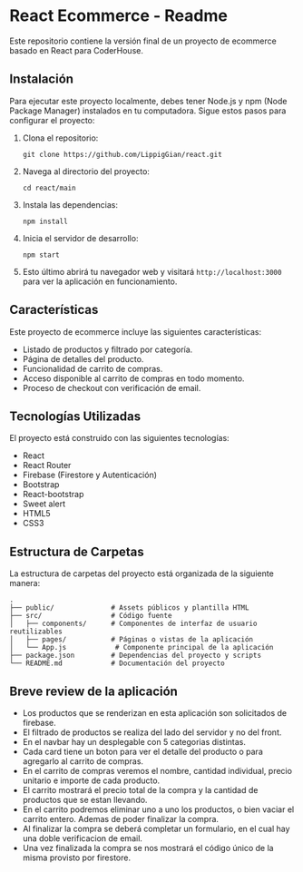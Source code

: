 # React Ecommerce - Readme

Este repositorio contiene la versión final de un proyecto de ecommerce basado en React para CoderHouse.

## Instalación

Para ejecutar este proyecto localmente, debes tener Node.js y npm (Node Package Manager) instalados en tu computadora. Sigue estos pasos para configurar el proyecto:

1. Clona el repositorio:
   ```
   git clone https://github.com/LippigGian/react.git
   ```

2. Navega al directorio del proyecto:
   ```
   cd react/main
   ```

3. Instala las dependencias:
   ```
   npm install
   ```

4. Inicia el servidor de desarrollo:
   ```
   npm start
   ```

5. Esto último abrirá tu navegador web y visitará `http://localhost:3000` para ver la aplicación en funcionamiento.

## Características

Este proyecto de ecommerce incluye las siguientes características:

- Listado de productos y filtrado por categoría.
- Página de detalles del producto.
- Funcionalidad de carrito de compras.
- Acceso disponible al carrito de compras en todo momento.
- Proceso de checkout con verificación de email.

## Tecnologías Utilizadas

El proyecto está construido con las siguientes tecnologías:

- React
- React Router
- Firebase (Firestore y Autenticación)
- Bootstrap
- React-bootstrap
- Sweet alert
- HTML5
- CSS3

## Estructura de Carpetas

La estructura de carpetas del proyecto está organizada de la siguiente manera:

```
.
├── public/              # Assets públicos y plantilla HTML
├── src/                 # Código fuente
│   ├── components/      # Componentes de interfaz de usuario reutilizables
│   ├── pages/           # Páginas o vistas de la aplicación
│   └── App.js            # Componente principal de la aplicación
├── package.json         # Dependencias del proyecto y scripts
└── README.md            # Documentación del proyecto
```

## Breve review de la aplicación

- Los productos que se renderizan en esta aplicación son solicitados de firebase. 
- El filtrado de productos se realiza del lado del servidor y no del front.
- En el navbar hay un desplegable con 5 categorias distintas.
- Cada card tiene un boton para ver el detalle del producto o para agregarlo al carrito de compras.
- En el carrito de compras veremos el nombre, cantidad individual, precio unitario e importe de cada producto.
- El carrito mostrará el precio total de la compra y la cantidad de productos que se estan llevando.
- En el carrito podremos eliminar uno a uno los productos, o bien vaciar el carrito entero. Ademas de poder finalizar la compra.
- Al finalizar la compra se deberá completar un formulario, en el cual hay una doble verificacion de email.
- Una vez finalizada la compra se nos mostrará el código único de la misma provisto por firestore.
